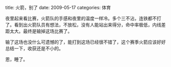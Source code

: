 title: 火箭，别了
date: 2009-05-17
categories: 体育

夜里起来看比赛，火箭队的手感和夜里的温度一样冷。多个三不沾，连铁都不打了。看到出火箭队员有想法，不放松，没有人能站出来得分，命中率极低，内线差距太大。最终是输掉这场比赛了。  
  
输了这场也没什么可遗憾的了，能打到这场已经很不错了，这个赛季火箭应该好好总结一下，收获还是不小的。  
  
恩，睡了。
